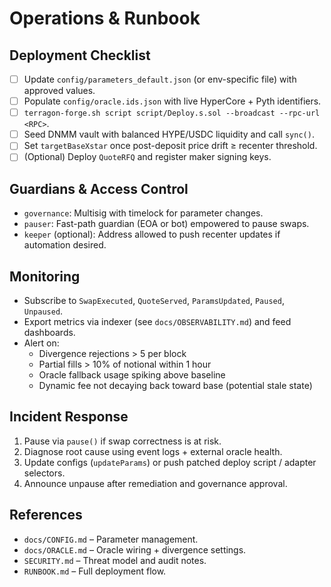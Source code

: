 # Operations & Runbook

## Deployment Checklist
- [ ] Update `config/parameters_default.json` (or env-specific file) with approved values.
- [ ] Populate `config/oracle.ids.json` with live HyperCore + Pyth identifiers.
- [ ] `terragon-forge.sh script script/Deploy.s.sol --broadcast --rpc-url <RPC>`.
- [ ] Seed DNMM vault with balanced HYPE/USDC liquidity and call `sync()`.
- [ ] Set `targetBaseXstar` once post-deposit price drift ≥ recenter threshold.
- [ ] (Optional) Deploy `QuoteRFQ` and register maker signing keys.

## Guardians & Access Control
- `governance`: Multisig with timelock for parameter changes.
- `pauser`: Fast-path guardian (EOA or bot) empowered to pause swaps.
- `keeper` (optional): Address allowed to push recenter updates if automation desired.

## Monitoring
- Subscribe to `SwapExecuted`, `QuoteServed`, `ParamsUpdated`, `Paused`, `Unpaused`.
- Export metrics via indexer (see `docs/OBSERVABILITY.md`) and feed dashboards.
- Alert on:
  - Divergence rejections > 5 per block
  - Partial fills > 10% of notional within 1 hour
  - Oracle fallback usage spiking above baseline
  - Dynamic fee not decaying back toward base (potential stale state)

## Incident Response
1. Pause via `pause()` if swap correctness is at risk.
2. Diagnose root cause using event logs + external oracle health.
3. Update configs (`updateParams`) or push patched deploy script / adapter selectors.
4. Announce unpause after remediation and governance approval.

## References
- `docs/CONFIG.md` – Parameter management.
- `docs/ORACLE.md` – Oracle wiring + divergence settings.
- `SECURITY.md` – Threat model and audit notes.
- `RUNBOOK.md` – Full deployment flow.
